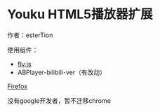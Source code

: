 # Youku HTML5播放器扩展

作者：esterTion

使用组件：
 * [flv.js](https://github.com/esterTion/flv.js)
 * ABPlayer-bilibili-ver（有改动）

[Firefox](https://addons.mozilla.org/zh-CN/firefox/addon/youku-html5-player/)

没有google开发者，暂不迁移chrome